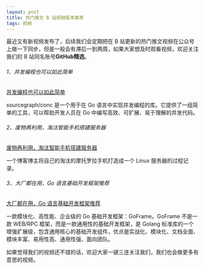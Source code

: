 ```yaml
---
layout: post
title: 热门推文 B 站视频版本推荐
tags: 视频
---
```


最近又有新视频发布了，后续我们会定期把在 B 站更新的热门推文视频在公众号上做一下同步，但是一般会有滞后一到两周，如果大家想及时观看视频，欢迎关注我们的 B 站同名账号**GitHub精选**。

######  1、并发编程也可以如此简单

[并发编程也可以如此简单](https://www.bilibili.com/video/BV1Yh4y167HH/)

sourcegraph/conc 是一个用于在 Go 语言中实现并发编程的库。它提供了一组简单的工具，可以帮助开发人员在 Go 中编写高效、可扩展、易于理解的并发代码。

###### 2、废物再利用，淘汰智能手机搭建服务器

[废物再利用，淘汰智能手机搭建服务器](https://www.bilibili.com/video/BV1qH4y1f7mQ/)

一个博客博主将自己的淘汰的摩托罗拉手机打造成一个 Linux 服务器的过程记录。

###### 3、大厂都在用，Go 语言基础开发框架推荐

[大厂都在用，Go 语言基础开发框架推荐](https://www.bilibili.com/video/BV1Xj411r77c/)

一款模块化、高性能、企业级的 Go 基础开发框架：GoFrame。GoFrame 不是一款 WEB/RPC 框架，而是一款通用性的基础开发框架，是 Golang 标准库的一个增强扩展级，包含通用核心的基础开发组件，优点是实战化、模块化、文档全面、模块丰富、易用性高、通用性强、面向团队。

如果觉得我们的视频还不错的话，欢迎大家一键三连关注我们，我们也会做更多有意思的视频。
